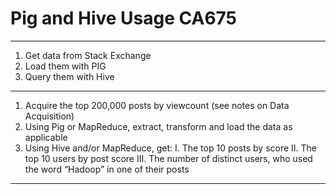 # Pig and Hive Usage CA675
--------------------------------------------------------------------------------
1. Get data from Stack Exchange
2. Load them with PIG
3. Query them with Hive
---------------------------------------------------------------------------------
1. Acquire the top 200,000 posts by viewcount (see notes on Data Acquisition)
2. Using Pig or MapReduce, extract, transform and load the data as applicable
3. Using Hive and/or MapReduce, get:
 I. The top 10 posts by score
 II. The top 10 users by post score
 III. The number of distinct users, who used the word “Hadoop” in one of
their posts
--------------------------------------------------------------------------------------
